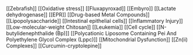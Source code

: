 [[Zebrafish]]
[[Oxidative stress]]
[[Fluxapyroxad]]
[[Embyro]]
[[Lactate dehydrogenase]]
[[EPR]]
[[Drug-based Metal Compounds]]
[[Lipopolysaccharide]]
[[Intestinal epithelial cells]]
[[Inflammatory Injury]]
[[Low-molecular-weight Chitosan]]
[[Leukemia]]
[[Cell cycle]]
[[N-butylidenephthalide (Bp)]]
[[Polycationic Liposome Containing Pei And Polyethylene Glycol Complex (Lppc)]]
[[Mitochondrial Dysfunction]]
[[Zn(ii) Complexes]]
[[Curcumin-cryptolepine]]

